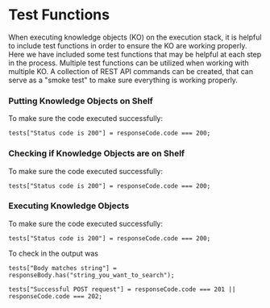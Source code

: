 # Test Functions

When executing knowledge objects \(KO\) on the execution stack, it is helpful to include test functions in order to ensure the KO are working properly. Here we have included some test functions that may be helpful at each step in the process. Multiple test functions can be utilized when working with multiple KO. A collection of REST API commands can be created, that can serve as a "smoke test" to make sure everything is working properly.

### Putting Knowledge Objects on Shelf

To make sure the code executed successfully:

```
tests["Status code is 200"] = responseCode.code === 200;
```

### Checking if Knowledge Objects are on Shelf

To make sure the code executed successfully:

```
tests["Status code is 200"] = responseCode.code === 200;
```

### Executing Knowledge Objects

To make sure the code executed successfully:

```
tests["Status code is 200"] = responseCode.code === 200;
```

To check in the output was

```
tests["Body matches string"] = responseBody.has("string_you_want_to_search");
```

```
tests["Successful POST request"] = responseCode.code === 201 || responseCode.code === 202;
```



